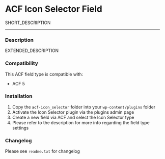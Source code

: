 # ACF Icon Selector Field

SHORT_DESCRIPTION

-----------------------

### Description

EXTENDED_DESCRIPTION

### Compatibility

This ACF field type is compatible with:
* ACF 5

### Installation

1. Copy the `acf-icon_selector` folder into your `wp-content/plugins` folder
2. Activate the Icon Selector plugin via the plugins admin page
3. Create a new field via ACF and select the Icon Selector type
4. Please refer to the description for more info regarding the field type settings

### Changelog
Please see `readme.txt` for changelog
